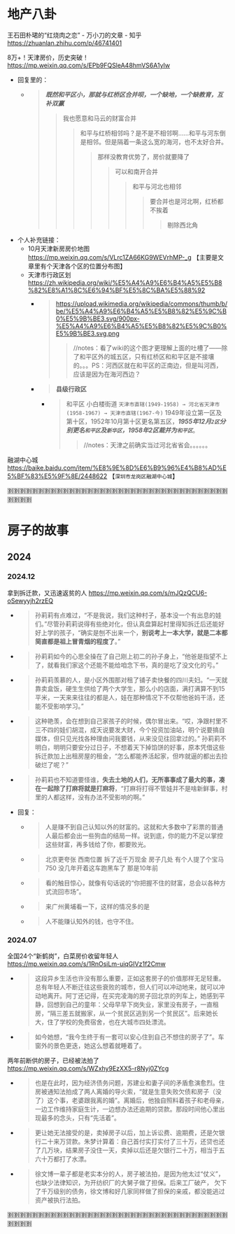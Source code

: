 
# 地产八卦

王石田朴珺的“红烧肉之恋” - 万小刀的文章 - 知乎 https://zhuanlan.zhihu.com/p/46741401

8万+！天津房价，历史突破！ https://mp.weixin.qq.com/s/EPb9FQSleA48hmVS6A1yIw
- 回复里的：
  * > ***既然和平区小，那就与红桥区合并呗，一个缺地，一个缺教育，互补双赢***
    >> 我也愿意和马云的财富合并
    >>> 和平与红桥相邻吗？是不是不相邻啊……和平与河东倒是相邻。但是隔着一条这么宽的海河，也不太好合并。
    >>>> 那样没教育优势了，房价就要降了
    >>>>> 可以和南开合并
    >>>>>> 和平与河北也相邻
    >>>>>>> 要合并也是河北啊，红桥都不挨着
    >>>>>>>> 剔除西北角
- 个人补充链接：
  * 10月天津新房房价地图 https://mp.weixin.qq.com/s/VLrc1ZA66KG9WEVrhMP-_g  【主要是文章里有个天津各个区的位置分布图】
  * 天津市行政区划 https://zh.wikipedia.org/wiki/%E5%A4%A9%E6%B4%A5%E5%B8%82%E8%A1%8C%E6%94%BF%E5%8C%BA%E5%88%92
    + > https://upload.wikimedia.org/wikipedia/commons/thumb/b/be/%E5%A4%A9%E6%B4%A5%E5%B8%82%E5%9C%B0%E5%9B%BE3.svg/900px-%E5%A4%A9%E6%B4%A5%E5%B8%82%E5%9C%B0%E5%9B%BE3.svg.png
      >> //notes：看了wiki的这个图才更理解上面的吐槽了——除了和平区外的城五区，只有红桥区和和平区是不接壤的。。。PS：河西区就在和平区的正南边，但是叫河西，应该是因为在海河西边？
    + > **县级行政区**
      - > 和平区	小白楼街道	`天津市直辖(1949-1958) → 河北省天津市(1958-1967) → 天津市直辖(1967-今)`	 1949年设立第一区及第十区，1952年10月第十区更名第五区，***1955年12月`2区`分别更名`和平区`及`新华区`，1958年2区裁并为`和平区`***。
        >> //notes：天津之前确实当过河北省省会。。。。。。

融湖中心城 https://baike.baidu.com/item/%E8%9E%8D%E6%B9%96%E4%B8%AD%E5%BF%83%E5%9F%8E/2448622  【`深圳市龙岗区融湖中心城`】

:u5272::u5272::u5272::u5272::u5272::u5272::u5272::u5272::u5272::u5272::u5272::u5272::u5272::u5272::u5272::u5272::u5272::u5272::u5272::u5272::u5272::u5272::u5272::u5272::u5272::u5272::u5272::u5272::u5272::u5272::u5272::u5272::u5272::u5272::u5272::u5272::u5272::u5272::u5272::u5272:

# 房子的故事

## 2024

### 2024.12

拿到拆迁款，又迅速返贫的人 https://mp.weixin.qq.com/s/mJQzQCU6-oSewyyjh2rzEQ
- > 孙莉莉有点难过，“不是我说，我们这种村子，基本没一个有出息的娃们。”尽管孙莉莉说得有些绝对化，但认真盘算起村里得知拆迁后还能好好上学的孩子，“确实是刨不出来一个，**别说考上一本大学，就是二本都简直都是祖上冒青烟的程度了**。”
- > 孙莉莉如今的心思全操在了自己刚上初二的孙子身上，“他爸是指望不上了，就看我们家这个还能不能给咱念下书，真的是吃了没文化的亏。”
- > 孙莉莉羡慕的人，是小区外围那对租了铺子卖快餐的四川夫妇。“一天就靠卖盒饭，硬生生供给了两个大学生，那么小的店面，满打满算不到15平米，一天来来往往的都是人，娃在那种情况下不仅帮他爸妈干活，还能不受影响学习。”
- > 这种艳羡，会在想到自己家孩子的时候，偶尔冒出来。“哎，净跟村里不三不四的娃们胡混，成天说要发大财，今个投资加油站，明个说要搞自媒体，但只见光找各种理由问我要钱，从来没见往回拿过的。” 孙莉莉不明白，明明只要安分过日子，不想着天下掉馅饼的好事，原本凭借这些拆迁款加上出租房屋的租金，“怎么都能养活起家，但咋就逼的都出去捡破烂了呢？”
- > 孙莉莉也不知道要怪谁，**失去土地的人们，无所事事成了最大的事，凑在一起除了打麻将就是打麻将**，“打麻将打得不管娃并不是啥新鲜事，村里的人都这样，没有办法不受影响的啊。”
- 回复：
  * > 人是赚不到自己认知以外的财富的。这就和大多数中了彩票的普通人最后都会出一些狗血的结局一样。说到底，你的能力不足以掌控这些财富，再多钱给了你，都要败光。
  * > 北京更夸张 西南位置 拆了近千万现金 房子几处 有个人提了个宝马750 没几年开着这车跑黑车了 那是10年前
  * > 看的触目惊心，就像有句话说的“你把握不住的财富，总会以各种方式流回市场”。
  * > 来广州黄埔看一下，这样的情况多的是
  * > 人不能赚认知外的钱，也守不住。

### 2024.07

全国24个“新鹤岗”，白菜房价收留年轻人 https://mp.weixin.qq.com/s/1RnOsiLm-uiqGIVz1f2Cmw
- > 这段异乡生活也许没有那么重要，正如这套房子的价值那样无足轻重。总有年轻人不断迁往这些衰败的城市，但人们可以冲动地来，就可以冲动地离开。阿丁还记得，在买完凌海的房子回北京的列车上，她感到平静，回想到自己的童年：父母早早下岗失业，家里没有房子，一直租房，“隔三差五就搬家，从一个贫民区逃到另一个贫民区”。后来她长大，住了学校的免费宿舍，也在大城市四处漂流。
- > 如今她想，“我今生终于有一套可以安心住到自己不想住的房子了”。车窗外的景色更迭，她这么想着就睡着了。

两年前断供的房子，已经被法拍了 https://mp.weixin.qq.com/s/WZxhy9EzXX5-r8Nyj0ZYcg
- > 也是在此时，因为经济债务问题，苏建业和妻子间的矛盾愈演愈烈。住房被通知法拍成了两人离婚的导火索，“就是生意失败欠债和房子（没了）这个事，老婆跟我离的婚”。离婚后，他独自照料着孩子和老母亲，一边工作维持家庭生计，一边想办法还逾期的贷款。那段时间他心里出现最多的念头，只有“先活着”。
- > 更让她无法接受的是，卖掉房子以后，加上诉讼费、逾期费，还是欠银行二十来万贷款。朱梦计算着：自己首付实打实付了三十万，还贷也还了几万块，结果房子没住一天，卖掉以后还是欠银行二十万，相当于五六十万都打了水漂。
- > 徐文博一辈子都是老实本分的人，房子被法拍，是因为他太过“仗义”，也缺少法律知识，为开纺织厂的大舅子做了担保。后来工厂破产， 欠下了千万级别的债务，徐文博和好几家同样做了担保的亲戚，都没能逃过资产被执行法拍。

:u5272::u5272::u5272::u5272::u5272::u5272::u5272::u5272::u5272::u5272::u5272::u5272::u5272::u5272::u5272::u5272::u5272::u5272::u5272::u5272::u5272::u5272::u5272::u5272::u5272::u5272::u5272::u5272::u5272::u5272::u5272::u5272::u5272::u5272::u5272::u5272::u5272::u5272::u5272::u5272:
